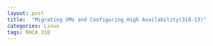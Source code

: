 ```yaml
---
layout: post
title:  "Migrating VMs and Configuring High Availability(318-13)"
categories: Linux
tags: RHCA 318
---
```



